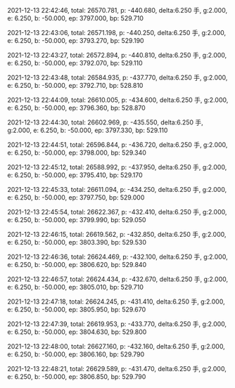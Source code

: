 2021-12-13 22:42:46, total: 26570.781, p: -440.680, delta:6.250 手, g:2.000, e: 6.250, b: -50.000, ep: 3797.000, bp: 529.710

2021-12-13 22:43:06, total: 26571.198, p: -440.250, delta:6.250 手, g:2.000, e: 6.250, b: -50.000, ep: 3793.270, bp: 529.190

2021-12-13 22:43:27, total: 26572.894, p: -440.810, delta:6.250 手, g:2.000, e: 6.250, b: -50.000, ep: 3792.070, bp: 529.110

2021-12-13 22:43:48, total: 26584.935, p: -437.770, delta:6.250 手, g:2.000, e: 6.250, b: -50.000, ep: 3792.710, bp: 528.810

2021-12-13 22:44:09, total: 26610.005, p: -434.600, delta:6.250 手, g:2.000, e: 6.250, b: -50.000, ep: 3796.360, bp: 528.870

2021-12-13 22:44:30, total: 26602.969, p: -435.550, delta:6.250 手, g:2.000, e: 6.250, b: -50.000, ep: 3797.330, bp: 529.110

2021-12-13 22:44:51, total: 26596.844, p: -436.720, delta:6.250 手, g:2.000, e: 6.250, b: -50.000, ep: 3798.000, bp: 529.340

2021-12-13 22:45:12, total: 26588.992, p: -437.950, delta:6.250 手, g:2.000, e: 6.250, b: -50.000, ep: 3795.410, bp: 529.170

2021-12-13 22:45:33, total: 26611.094, p: -434.250, delta:6.250 手, g:2.000, e: 6.250, b: -50.000, ep: 3797.750, bp: 529.000

2021-12-13 22:45:54, total: 26622.367, p: -432.410, delta:6.250 手, g:2.000, e: 6.250, b: -50.000, ep: 3799.990, bp: 529.050

2021-12-13 22:46:15, total: 26619.562, p: -432.850, delta:6.250 手, g:2.000, e: 6.250, b: -50.000, ep: 3803.390, bp: 529.530

2021-12-13 22:46:36, total: 26624.469, p: -432.100, delta:6.250 手, g:2.000, e: 6.250, b: -50.000, ep: 3806.620, bp: 529.840

2021-12-13 22:46:57, total: 26624.434, p: -432.670, delta:6.250 手, g:2.000, e: 6.250, b: -50.000, ep: 3805.010, bp: 529.710

2021-12-13 22:47:18, total: 26624.245, p: -431.410, delta:6.250 手, g:2.000, e: 6.250, b: -50.000, ep: 3805.950, bp: 529.670

2021-12-13 22:47:39, total: 26619.953, p: -433.770, delta:6.250 手, g:2.000, e: 6.250, b: -50.000, ep: 3804.630, bp: 529.800

2021-12-13 22:48:00, total: 26627.160, p: -432.160, delta:6.250 手, g:2.000, e: 6.250, b: -50.000, ep: 3806.160, bp: 529.790

2021-12-13 22:48:21, total: 26629.589, p: -431.470, delta:6.250 手, g:2.000, e: 6.250, b: -50.000, ep: 3806.850, bp: 529.790